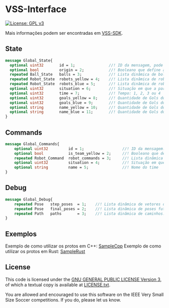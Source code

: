 # VSS-Interface

[![License: GPL v3](https://img.shields.io/badge/License-GPL%20v3-blue.svg)][gpl3]

Mais informações podem ser encontradas em [VSS-SDK][vss-sdk].

## State

```protobuf
message Global_State{
  optional uint32       id = 1;               //! ID da mensagem, pode ser enviado como contra-prova para verificar se a comunicação está sincronizada. Sende este o único valor OPICIONAL
  optional bool			origin = 2;		  	  //! Booleano que define a origem da mensagem. Caso TRUE a mensagem vem do VSS-Vision, caso FALSE a mensagem vem do VSS-Simulator
  repeated Ball_State   balls = 3;            //! Lista dinâmica de bolas. Esta parte é definida dinâmicamente, pois podem existir situações indesejadas onde mais de uma bola está presente no ambiente
  repeated Robot_State  robots_yellow = 4;    //! Lista dinâmica de robôs amarelos. Em geral sempre são enviados 3 robôs.
  repeated Robot_State  robots_blue = 5;      //! Lista dinâmica de robôs azuis. Em geral sempre são enviados 3 robôs.
  optional uint32       situation = 6;        //! Situação em que a partida se encontra, será utilizado no futuro, para "obrigar" os robôs sempre a se reposicionarem autonomamente no campo
  optional uint32       time = 7;             //! Tempo: 1, 2, 3 ou 4
  optional uint32       goals_yellow = 8;     //! Quantidade de Gols do Time Amarelo
  optional uint32       goals_blue = 9;       //! Quantidade de Gols do Time Azul
  optional string       name_yellow = 10;     //! Quantidade de Gols do Time Amarelo
  optional string       name_blue = 11;       //! Quantidade de Gols do Time Azul
}
```

## Commands

```protobuf
message Global_Commands{
	optional uint32			id = 1;					//! ID da mensagem. Afim de ser utilizado como contra-prova para verificar se a comunicação está sincronizada
	optional bool			is_team_yellow = 2;		//! Booleano que define se o time é amarelo ou azul
	repeated Robot_Command	robot_commands = 3;		//! Lista dinâmica de comandos. Sendo sempre 3, devido a quantidade robôs
	optional uint32			situation = 4;			//! Situação em que se encontra o comando. No futuro os robôs serão posicionados autonomamente
	optional string			name = 5;				//! Nome do time
}
```

## Debug

```protobuf
message Global_Debug{
    repeated Pose   step_poses  = 1;    //! Lista dinâmica de vetores de movimentação. Sendo sempre 3, devido a quantidade de robôs de um time
    repeated Pose   final_poses = 2;    //! Lista dinâmica de poses futuras. Sendo sempre 3, devido a quantidade de robôs de um time
    repeated Path   paths       = 3;    //! Lista dinâmica de caminhos. Sendo sempre 3, devido a quantidade de robôs de um time
}
```

## Exemplos
Exemplo de como utilizar os protos em C++: [SampleCpp][samplecpp]
Exemplo de como utilizar os protos em Rust: [SampleRust][samplerust]

License
-------

This code is licensed under the [GNU GENERAL PUBLIC LICENSE Version 3][gpl3], of which a textual copy is available at [LICENSE.txt](LICENSE.txt).

You are allowed and encouraged to use this software on the IEEE Very Small Size Soccer competitions.  If you do, please let us know.


[gpl3]: http://www.gnu.org/licenses/gpl-3.0/
[vss-sdk]: http://sirlab.github.io/VSS-SDK
[samplecpp]: https://github.com/SIRLab/VSS-SampleCpp
[samplerust]: https://github.com/SIRLab/VSS-SampleRust